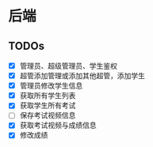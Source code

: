 # 后端

## TODOs

- [x] 管理员、超级管理员、学生鉴权
- [x] 超管添加管理或添加其他超管，添加学生
- [x] 管理员修改学生信息
- [x] 获取所有学生列表
- [x] 获取学生所有考试
- [ ] 保存考试视频信息
- [x] 获取考试视频与成绩信息
- [x] 修改成绩
